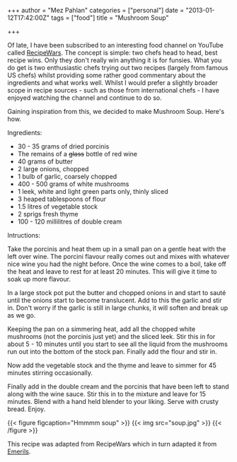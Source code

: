+++
author = "Mez Pahlan"
categories = ["personal"]
date = "2013-01-12T17:42:00Z"
tags = ["food"]
title = "Mushroom Soup"

+++

Of late, I have been subscribed to an interesting food channel on YouTube called
[RecipeWars](http://www.youtube.com/user/RecipeWars). The concept is simple: two chefs head to head, best recipe  wins.
Only they don't really win anything it is for funsies. What you  do get is two enthusiastic chefs trying out two recipes
(largely from famous US chefs) whilst providing some rather good commentary about the ingredients and what works well.
Whilst I would prefer a slightly broader scope in recipe sources - such as those from international chefs - I have
enjoyed watching the channel and continue to do so.

<!--more-->

Gaining inspiration from this, we decided to make Mushroom Soup. Here's how.

Ingredients:

* 30 - 35 grams of dried porcinis
* The remains of a ~~glass~~ bottle of red wine
* 40 grams of butter
* 2 large onions, chopped
* 1 bulb of garlic, coarsely chopped
* 400 - 500 grams of white mushrooms
* 1 leek, white and light green parts only, thinly sliced
* 3 heaped tablespoons of flour
* 1.5 litres of vegetable stock
* 2 sprigs fresh thyme
* 100 - 120 millilitres of double cream

Intructions:

Take the porcinis and heat them up in a small pan on a gentle heat with the left over wine. The porcini flavour really
comes out and mixes with whatever nice wine you had the night before. Once the wine comes to a boil, take off the heat
and leave to rest for at least 20 minutes. This will give it time to soak up more flavour.

In a large stock pot put the butter and chopped onions in and start to sauté until the onions start to become
translucent. Add to this the garlic and stir in. Don't worry if the garlic is still in large chunks, it will soften and
break up as we go.

Keeping the pan on a simmering heat, add all the chopped white mushrooms (not the porcinis just yet) and the sliced
leek. Stir this in for about 5 - 10 minutes until you start to see all the liquid from the mushrooms run out into the
bottom of the stock pan. Finally add the flour and stir in.

Now add the vegetable stock and the thyme and leave to simmer for 45 minutes stirring occasionally.

Finally add in the double cream and the porcinis that have been left to stand along with the wine sauce. Stir this in to
the mixture and leave for 15 minutes. Blend with a hand held blender to your liking. Serve with crusty bread. Enjoy.

{{< figure figcaption="Hmmmm soup" >}}
    {{< img src="soup.jpg" >}}
{{< /figure >}}

This recipe was adapted from RecipeWars which in turn adapted it from
[Emerils](http://www.marthasflowers.com/recipe/4639/Cream-of-Porcini-Soup-with-Quail-Eggs).
